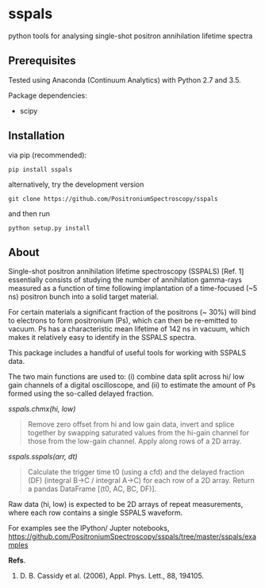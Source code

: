 # sspals
python tools for analysing single-shot positron annihilation lifetime spectra

## Prerequisites

Tested using Anaconda (Continuum Analytics) with Python 2.7 and 3.5.

Package dependencies:

* scipy

## Installation

via pip (recommended):

```
pip install sspals
```

alternatively, try the development version

```
git clone https://github.com/PositroniumSpectroscopy/sspals
```

and then run

```
python setup.py install
```

## About

Single-shot positron annihilation lifetime spectroscopy (SSPALS) [Ref. 1] 
essentially consists of studying the number of annihilation gamma-rays 
measured as a function of time following implantation of a time-focused
(~5 ns) positron bunch into a solid target material.

For certain materials a significant fraction of the positrons (~ 30%) will
bind to electrons to form positronium (Ps), which can then be re-emitted 
to vacuum. Ps has a characteristic mean lifetime of 142 ns in vacuum, which 
makes it relatively easy to identify in the SSPALS spectra.

This package includes a handful of useful tools for working with SSPALS data.

The two main functions are used to: (i) combine data split across hi/ low 
gain channels of a digital oscilloscope, and (ii) to estimate the amount of
Ps formed using the so-called delayed fraction.

*sspals.chmx(hi, low)*
>	Remove zero offset from hi and low gain data, invert and splice 
    together by swapping saturated values from the hi-gain channel 
    for those from the low-gain channel.  Apply along rows of a 2D array.

*sspals.sspals(arr, dt)*
>	Calculate the trigger time t0 (using a cfd) and the delayed fraction (DF)
	(integral B->C / integral A->C) for each row of a 2D array. Return a pandas 
	DataFrame [(t0, AC, BC, DF)].

Raw data (hi, low) is expected to be 2D arrays of repeat measurements, where each
row contains a single SSPALS waveform.

For examples see the IPython/ Jupter notebooks,
https://github.com/PositroniumSpectroscopy/sspals/tree/master/sspals/examples

**Refs**.

1.	D. B. Cassidy et al. (2006), Appl. Phys. Lett., 88, 194105.
